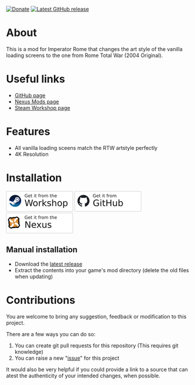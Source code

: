 [![Donate](https://img.shields.io/badge/-%E2%99%A5%20Donate-%23ff69b4)](https://hmlendea.go.ro/fund.html) [![Latest GitHub release](https://img.shields.io/github/v/release/hmlendea/imperator-rtw-style-loading-screens)](https://github.com/hmlendea/imperator-rtw-style-loading-screens/releases/latest)


# About

This is a mod for Imperator Rome that changes the art style of the vanilla loading screens to the one from Rome Total War (2004 Original).

# Useful links

- [GitHub page](https://github.com/hmlendea/rtw-style-locading-screens)
- [Nexus Mods page](https://www.nexusmods.com/imperatorrome/mods/25)
- [Steam Workshop page](https://steamcommunity.com/sharedfiles/filedetails/?id=3513150774)

# Features

 - All vanilla loading sceens match the RTW artstyle perfectly
 - 4K Resolution

# Installation

[![Get it from the Workshop](https://raw.githubusercontent.com/hmlendea/readme-assets/master/badges/stores/steam-workshop.png)](https://steamcommunity.com/sharedfiles/filedetails/?id=3513150774) [![Get it from GitHub](https://raw.githubusercontent.com/hmlendea/readme-assets/master/badges/stores/github.png)](https://github.com/hmlendea/rtw-style-locading-screens/releases) [![Get it from the Nexus](https://raw.githubusercontent.com/hmlendea/readme-assets/master/badges/stores/nexus.png)](https://nexusmods.com/imperatorrome/mods/25)

## Manual installation

 - Download the [latest release](https://github.com/hmlendea/rtw-style-locading-screens/releases)
 - Extract the contents into your game's mod directory (delete the old files when updating)

# Contributions

You are welcome to bring any suggestion, feedback or modification to this project.

There are a few ways you can do so:

1. You can create git pull requests for this repository (This requires git knowledge)
2. You can raise a new "[issue](https://github.com/hmlendea/rtw-style-locading-screens/issues)" for this project

It would also be very helpful if you could provide a link to a source that can atest the authenticity of your intended changes, when possible.
